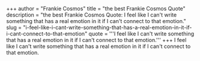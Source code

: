 +++
author = "Frankie Cosmos"
title = "the best Frankie Cosmos Quote"
description = "the best Frankie Cosmos Quote: I feel like I can't write something that has a real emotion in it if I can't connect to that emotion."
slug = "i-feel-like-i-cant-write-something-that-has-a-real-emotion-in-it-if-i-cant-connect-to-that-emotion"
quote = '''I feel like I can't write something that has a real emotion in it if I can't connect to that emotion.'''
+++
I feel like I can't write something that has a real emotion in it if I can't connect to that emotion.
